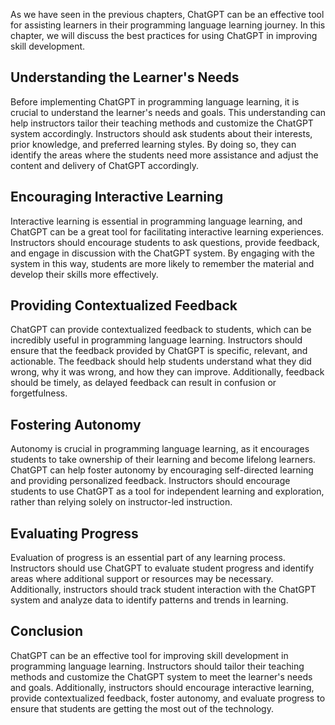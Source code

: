
As we have seen in the previous chapters, ChatGPT can be an effective tool for assisting learners in their programming language learning journey. In this chapter, we will discuss the best practices for using ChatGPT in improving skill development.

Understanding the Learner's Needs
---------------------------------

Before implementing ChatGPT in programming language learning, it is crucial to understand the learner's needs and goals. This understanding can help instructors tailor their teaching methods and customize the ChatGPT system accordingly. Instructors should ask students about their interests, prior knowledge, and preferred learning styles. By doing so, they can identify the areas where the students need more assistance and adjust the content and delivery of ChatGPT accordingly.

Encouraging Interactive Learning
--------------------------------

Interactive learning is essential in programming language learning, and ChatGPT can be a great tool for facilitating interactive learning experiences. Instructors should encourage students to ask questions, provide feedback, and engage in discussion with the ChatGPT system. By engaging with the system in this way, students are more likely to remember the material and develop their skills more effectively.

Providing Contextualized Feedback
---------------------------------

ChatGPT can provide contextualized feedback to students, which can be incredibly useful in programming language learning. Instructors should ensure that the feedback provided by ChatGPT is specific, relevant, and actionable. The feedback should help students understand what they did wrong, why it was wrong, and how they can improve. Additionally, feedback should be timely, as delayed feedback can result in confusion or forgetfulness.

Fostering Autonomy
------------------

Autonomy is crucial in programming language learning, as it encourages students to take ownership of their learning and become lifelong learners. ChatGPT can help foster autonomy by encouraging self-directed learning and providing personalized feedback. Instructors should encourage students to use ChatGPT as a tool for independent learning and exploration, rather than relying solely on instructor-led instruction.

Evaluating Progress
-------------------

Evaluation of progress is an essential part of any learning process. Instructors should use ChatGPT to evaluate student progress and identify areas where additional support or resources may be necessary. Additionally, instructors should track student interaction with the ChatGPT system and analyze data to identify patterns and trends in learning.

Conclusion
----------

ChatGPT can be an effective tool for improving skill development in programming language learning. Instructors should tailor their teaching methods and customize the ChatGPT system to meet the learner's needs and goals. Additionally, instructors should encourage interactive learning, provide contextualized feedback, foster autonomy, and evaluate progress to ensure that students are getting the most out of the technology.
